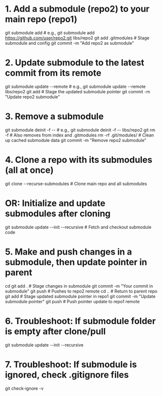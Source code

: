 # 1. Add a submodule (repo2) to your main repo (repo1)
git submodule add <repo2-url> <submodule-path>    # e.g., git submodule add https://github.com/user/repo2.git libs/repo2
git add .gitmodules <submodule-path>              # Stage submodule and config
git commit -m "Add repo2 as submodule"

# 2. Update submodule to the latest commit from its remote
git submodule update --remote <submodule-path>    # e.g., git submodule update --remote libs/repo2
git add <submodule-path>                          # Stage the updated submodule pointer
git commit -m "Update repo2 submodule"

# 3. Remove a submodule
git submodule deinit -f -- <submodule-path>       # e.g., git submodule deinit -f -- libs/repo2
git rm -f <submodule-path>                        # Also removes from index and .gitmodules
rm -rf .git/modules/<submodule-path>              # Clean up cached submodule data
git commit -m "Remove repo2 submodule"

# 4. Clone a repo with its submodules (all at once)
git clone --recurse-submodules <repo1-url>        # Clone main repo and all submodules

#    OR: Initialize and update submodules after cloning
git submodule update --init --recursive           # Fetch and checkout submodule code

# 5. Make and push changes in a submodule, then update pointer in parent
cd <submodule-path>
git add .                                        # Stage changes in submodule
git commit -m "Your commit in submodule"
git push                                         # Pushes to repo2 remote
cd ..                                            # Return to parent repo
git add <submodule-path>                         # Stage updated submodule pointer in repo1
git commit -m "Update submodule pointer"
git push                                         # Push pointer update to repo1 remote

# 6. Troubleshoot: If submodule folder is empty after clone/pull
git submodule update --init --recursive

# 7. Troubleshoot: If submodule is ignored, check .gitignore files
git check-ignore -v <submodule-path>